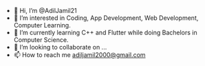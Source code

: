 - 👋 Hi, I’m @AdilJamil21
- 👀 I’m interested in Coding, App Development, Web Development, Computer Learning.
- 🌱 I’m currently learning C++ and Flutter while doing Bachelors in Computer Science.
- 💞️ I’m looking to collaborate on ...
- 📫 How to reach me adiljamil2000@gmail.com

<!---
AdilJamil21/AdilJamil21 is a ✨ special ✨ repository because its `README.md` (this file) appears on your GitHub profile.
You can click the Preview link to take a look at your changes.
--->
